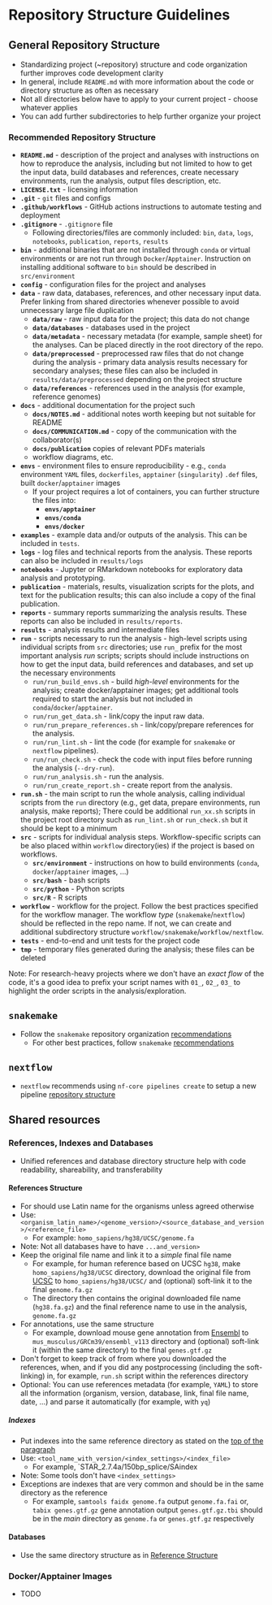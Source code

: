 # Repository Structure Guidelines

## General Repository Structure

- Standardizing project (~repository) structure and code organization further improves code development clarity
- In general, include `README.md` with more information about the code or directory structure as often as necessary
- Not all directories below have to apply to your current project - choose whatever applies
- You can add further subdirectories to help further organize your project

### Recommended Repository Structure

- **`README.md`** - description of the project and analyses with instructions on how to reproduce the analysis, including but not limited to how to get the input data, build databases and references, create necessary environments, run the analysis, output files description, etc.
- **`LICENSE.txt`** - licensing information
- **`.git`** - `git` files and configs
- **`.github/workflows`** - GitHub actions instructions to  automate testing and deployment
- **`.gitignore`** - `.gitignore` file
    - Following directories/files are commonly included: `bin`, `data`, `logs`, `notebooks`, `publication`, `reports`, `results`
- **`bin`** - additional binaries that are not installed through `conda` or virtual environments or are not run through `Docker`/`Apptainer`. Instruction on installing additional software to `bin` should be described in `src/environment`
- **`config`** - configuration files for the project and analyses
- **`data`** - raw data, databases, references, and other necessary input data. Prefer linking from shared directories whenever possible to avoid unnecessary large file duplication
    - **`data/raw`** -  raw input data for the project; this data do not change
    - **`data/databases`** - databases used in the project
    - **`data/metadata`** - necessary metadata (for example, sample sheet) for the analyses. Can be placed directly in the root directory of the repo.
    - **`data/preprocessed`** - preprocessed raw files that do not change during the analysis - primary data analysis results necessary for secondary analyses; these files can also be included in `results/data/preprocessed` depending on the project structure
    - **`data/references`** - references used in the analysis (for example, reference genomes)
- **`docs`** - additional documentation for the project such
    - **`docs/NOTES.md`** - additional notes worth keeping but not suitable for README
    - **`docs/COMMUNICATION.md`** - copy of the communication with the collaborator(s)
    - **`docs/publication`** copies of relevant PDFs materials
    - workflow diagrams, etc.
- **`envs`** - environment files to ensure reproducibility - e.g., `conda` environment `YAML` files, `dockerfiles`, `apptainer` (`singularity`) `.def` files, built `docker`/`apptainer` images
    - If your project requires a lot of containers, you can further structure the files into:
        - **`envs/apptainer`**
        - **`envs/conda`**
        - **`envs/docker`**
- **`examples`** - example data and/or outputs of the analysis. This can be included in `tests`.
- **`logs`** - log files and technical reports from the analysis. These reports can also be included in `results/logs`
- **`notebooks`** - Jupyter or RMarkdown notebooks for exploratory data analysis and prototyping.
- **`publication`** - materials, results, visualization scripts for the plots, and text for the publication results; this can also include a copy of the final publication.
- **`reports`** - summary reports summarizing the analysis results. These reports can also be included in `results/reports`.
- **`results`** - analysis results and intermediate files
- **`run`** - scripts necessary to run the analysis - high-level scripts using individual scripts from `src` directories; use `run_` prefix for the most important analysis *run* scripts; scripts should include instructions on how to get the input data, build references and databases, and set up the necessary environments
    - `run/run_build_envs.sh` - build *high-level* environments for the analysis; create docker/apptainer images; get additional tools required to start the analysis but not included in `conda`/`docker`/`apptainer`.
    - `run/run_get_data.sh` - link/copy the input raw data.
    - `run/run_prepare_references.sh` - link/copy/prepare references for the analysis.
    - `run/run_lint.sh` - lint the code (for example for `snakemake` or `nextflow` pipelines).
    - `run/run_check.sh` - check the code with input files before running the analysis (`--dry-run`).
    - `run/run_analysis.sh` - run the analysis.
    - `run/run_create_report.sh` - create report from the analysis.
- **`run.sh`** - the main script to run the whole analysis, calling individual scripts from the `run` directory (e.g., get data, prepare environments, run analysis, make reports); There could be additional `run_xx.sh` scripts in the project root directory such as `run_lint.sh` or `run_check.sh` but it should be kept to a minimum
- **`src`** - scripts for individual analysis steps. Workflow-specific scripts can be also placed within `workflow` directory(ies) if the project is based on workflows.
    - **`src/environment`** - instructions on how to build environments (`conda`, `docker`/`apptainer` images, ...)
    - **`src/bash`** - bash scripts
    - **`src/python`** - Python scripts
    - **`src/R`** - R scripts
- **`workflow`** - workflow for the project. Follow the best practices specified for the workflow manager. The workflow *type* (`snakemake`/`nextflow`) should be reflected in the repo name. If not, we can create and additional subdirectory structure `workflow/snakemake`/`workflow/nextflow`.
- **`tests`** - end-to-end and unit tests for the project code
- **`tmp`** - temporary files generated during the analysis; these files can be deleted

Note: For research-heavy projects where we don't have an *exact flow* of the code, it's a good idea to prefix your script names with `01_`, `02_`, `03_` to highlight the order scripts in the analysis/exploration.

## `snakemake`

- Follow the `snakemake` repository organization [recommendations](https://snakemake.readthedocs.io/en/latest/snakefiles/deployment.html)
    - For other best practices, follow `snakemake` [recommendations](https://snakemake.readthedocs.io/en/latest/snakefiles/best_practices.html)

## `nextflow`

- `nextflow` recommends using `nf-core pipelines create` to setup a new pipeline [repository structure](https://nf-co.re/docs/guidelines/pipelines/requirements/use_the_template)

## Shared resources

### References, Indexes and Databases

- Unified references and database directory structure help with code readability, shareability, and transferability

#### References Structure

- For should use Latin name for the organisms unless agreed otherwise
- Use: `<organism_latin_name>/<genome_version>/<source_database_and_version>/<reference_file>`
    - For example: `homo_sapiens/hg38/UCSC/genome.fa`
- Note: Not all databases have to have `...and_version>`
- Keep the original file name and link it to a *simple* final file name
    - For example, for human reference based on UCSC `hg38`, make `homo_sapiens/hg38/UCSC` directory, download the original file from [UCSC](https://hgdownload.soe.ucsc.edu/goldenPath/hg38/bigZips/hg38.fa.gz) to `homo_sapiens/hg38/UCSC/` and (optional) soft-link it to the final `genome.fa.gz`
    - The directory then contains the original downloaded file name (`hg38.fa.gz`) and the final reference name to use in the analysis, `genome.fa.gz`
- For annotations, use the same structure
    - For example, download mouse gene annotation from [Ensembl]([Mus_musculus.GRCm39.113.gtf.gz](https://ftp.ensembl.org/pub/release-113/gtf/mus_musculus/Mus_musculus.GRCm39.113.gtf.gz)) to `mus_musculus/GRCm39/ensembl_v113` directory and (optional) soft-link it (within the same directory) to the final `genes.gtf.gz`
- Don't forget to keep track of from where you downloaded the references, when, and if you did any postprocessing (including the soft-linking) in, for example, `run.sh` script within the references directory
- Optional: You can use references metadata (for example, `YAML`) to store all the information (organism, version, database, link, final file name, date, ...) and parse it automatically (for example, with `yq`)

##### Indexes

- Put indexes into the same reference directory as stated on the [top of the paragraph](#reference-structure)
- Use: `<tool_name_with_version/<index_settings>/<index_file>`
    - For example, `STAR_2.7.4a/150bp_splice/SAindex
- Note: Some tools don't have `<index_settings>`
- Exceptions are indexes that are very common and should be in the same directory as the reference
    - For example, `samtools faidx genome.fa` output `genome.fa.fai` or, `tabix genes.gtf.gz` gene annotation output `genes.gtf.gz.tbi` should be in the *main* directory as `genome.fa` or `genes.gtf.gz` respectively

#### Databases

- Use the same directory structure as in [Reference Structure](#reference-structure)

### Docker/Apptainer Images

- TODO
